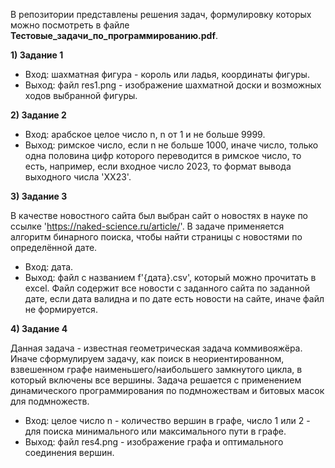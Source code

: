 В репозитории представлены решения задач, формулировку которых можно посмотреть в файле **Тестовые_задачи_по_программированию.pdf**.
 
 **1) Задание 1**

- Вход: шахматная фигура - король или ладья, координаты фигуры. 
- Выход: файл res1.png - изображение шахматной доски и возможных ходов выбранной фигуры. 


**2) Задание 2**

- Вход: арабское целое число n, n  от 1 и не больше 9999.
- Выход: римское число, если n не больше 1000, иначе число, только одна половина цифр которого переводится в римское число, то есть, например, если входное число 2023, то формат вывода выходного числа 'XX23'. 


**3) Задание 3**

В качестве новостного сайта был выбран сайт о новостях в науке по ссылке 'https://naked-science.ru/article/'.
В задаче применяется алгоритм бинарного поиска, чтобы найти страницы с новостями по определённой дате.

- Вход: дата. 
- Выход: файл с названием f'{дата}.csv', который можно прочитать в excel. Файл содержит все новости с заданного сайта по заданной дате, если дата валидна и по дате есть новости на сайте, иначе файл не формируется. 


**4) Задание 4**

Данная задача - известная геометрическая задача коммивояжёра. Иначе сформулируем задачу, как поиск в неориентированном, взвешенном графе наименьшего/наибольшего замкнутого цикла, в который включены все вершины. Задача решается с применением динамического программирования по подмножествам и битовых масок для подмножеств. 

- Вход: целое число n - количество вершин в графе, число 1 или 2 - для поиска минимального или максимального пути в графе. 
- Выход: файл res4.png - изображение графа и оптимального соединения вершин.

